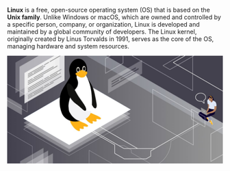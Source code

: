 **Linux** is a free, open-source operating system (OS) that is based on the **Unix family**. Unlike Windows or macOS, which are owned and controlled by a specific person, company, or organization, Linux is developed and maintained by a global community of developers. The Linux kernel, originally created by Linus Torvalds in 1991, serves as the core of the OS, managing hardware and system resources.


![loading...](../images/linux_img/linux-commands.jpg)